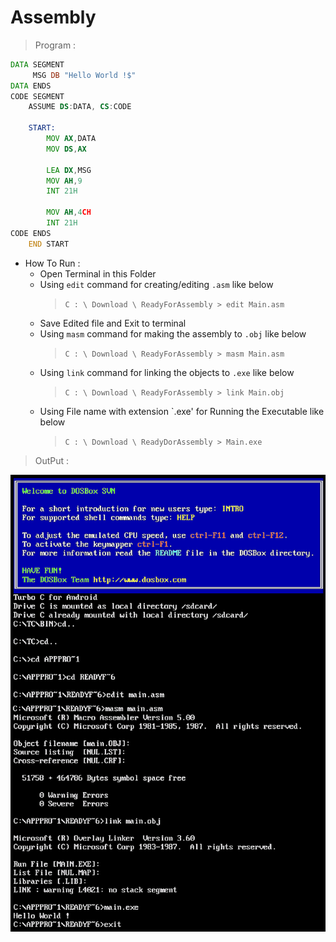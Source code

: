 # Assembly

> Program :

```asm
DATA SEGMENT
     MSG DB "Hello World !$"
DATA ENDS
CODE SEGMENT  
    ASSUME DS:DATA, CS:CODE
    
    START:
        MOV AX,DATA
        MOV DS,AX
        
        LEA DX,MSG
        MOV AH,9
        INT 21H
        
        MOV AH,4CH
        INT 21H
CODE ENDS
    END START
```

* How To Run :   
   * Open Terminal in this Folder
   * Using `edit` command for creating/editing `.asm` like below
      > `C : \ Download \ ReadyForAssembly > edit Main.asm`
   * Save Edited file and Exit to terminal
   * Using `masm` command for making the assembly to `.obj` like below
      > `C : \ Download \ ReadyForAssembly > masm Main.asm`
   * Using `link` command for linking the objects to `.exe` like below
      > `C : \ Download \ ReadyForAssembly > link Main.obj`
   * Using File name with extension `.exe' for Running the Executable like below
      > `C : \ Download \ ReadyDorAssembly > Main.exe`

> OutPut :

![Output](output.png)
